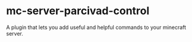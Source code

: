 # mc-server-parcivad-control
A plugin that lets you add useful and helpful commands to your minecraft server.
